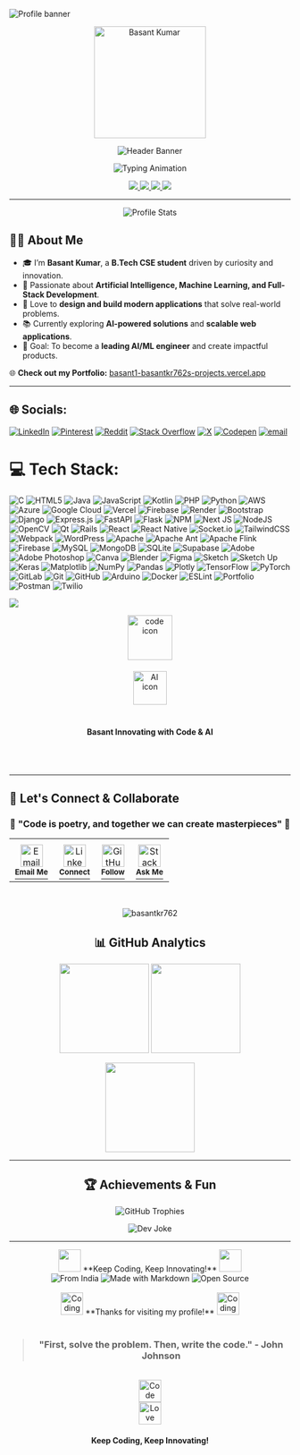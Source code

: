 ![Profile banner](https://i.imgur.com/VNP2tTx.gif)

<!-- Ultra Modern Professional Header -->

<p align="center">
  <img src="https://github.com/basantkr762.png" width="200" style="border-radius:50 %; border: 6 px solid #00C4CC; box-shadow: 0 px 8 px 35 px rgba (0, 196, 204, 0.6);" alt="Basant Kumar"/>
</p>

<p align="center">
  <img src="https://capsule-render.vercel.app/api?type=waving&height=250&color=0:0A66C2,100:00C4CC&text=👋%20Welcome%20to%20Basant%20Kumar's%20Universe&fontColor=ffffff&fontSize=42&fontAlignY=38&animation=fadeIn&desc=AI%20Enthusiast%20%7C%20Full-Stack%20Developer%20%7C%20Tech%20Innovator&descAlignY=60&descAlign=50" alt="Header Banner"/>
</p>

<p align="center">
  <img src="https://readme-typing-svg.herokuapp.com?font=JetBrains+Mono&weight=700&size=22&duration=3500&pause=700&color=00C4CC&center=true&vCenter=true&width=800&lines=B.Tech+CSE+Student;AI+%26+ML+Explorer;Full-Stack+Developer+(React+%7C+Django+%7C+Next.js);Passionate+about+Building+Modern+Tech+Solutions;Always+Learning+%7C+Always+Creating" alt="Typing Animation"/>
</p>

<p align="center">
  <a href="https://basant1-basantkr762s-projects.vercel.app/">
    <img src="https://img.shields.io/badge/🌐 Portfolio-00C4CC?style=for-the-badge&logo=vercel&logoColor=white" />
  </a>
  <a href="https://github.com/basantkr762">
    <img src="https://img.shields.io/badge/GitHub-181717?style=for-the-badge&logo=github&logoColor=white" />
  </a>
  <a href="mailto:basantkr762@gmail.com">
    <img src="https://img.shields.io/badge/Email-D14836?style=for-the-badge&logo=gmail&logoColor=white" />
  </a>
  <a href="[https://www.linkedin.com/in/basantkr762/](https://www.linkedin.com/in/basant-kumar-6a4909124/)">
    <img src="https://img.shields.io/badge/LinkedIn-0A66C2?style=for-the-badge&logo=linkedin&logoColor=white" />
  </a>
</p>

---

<p align="center">
  <img src="https://github-widgetbox.vercel.app/api/profile?username=basantkr762&theme=dark&data=followers,repositories,stars,commits" alt="Profile Stats"/>
</p>


## 👨‍💻 About Me  

- 🎓 I’m **Basant Kumar**, a **B.Tech CSE student** driven by curiosity and innovation.  
- 🤖 Passionate about **Artificial Intelligence, Machine Learning, and Full-Stack Development**.  
- 🌟 Love to **design and build modern applications** that solve real-world problems.  
- 📚 Currently exploring **AI-powered solutions** and **scalable web applications**.  
- 🎯 Goal: To become a **leading AI/ML engineer** and create impactful products.  

🌐 **Check out my Portfolio:** [basant1-basantkr762s-projects.vercel.app](https://basant1-basantkr762s-projects.vercel.app/)  

---

## 🌐 Socials:
[![LinkedIn](https://img.shields.io/badge/LinkedIn-%230077B5.svg?logo=linkedin&logoColor=white)](https://linkedin.com/in/www.linkedin.com/in/basant-kumar-6a4909124) [![Pinterest](https://img.shields.io/badge/Pinterest-%23E60023.svg?logo=Pinterest&logoColor=white)](https://pinterest.com/basantkr762) [![Reddit](https://img.shields.io/badge/Reddit-%23FF4500.svg?logo=Reddit&logoColor=white)](https://reddit.com/user/u/StormSea4606) [![Stack Overflow](https://img.shields.io/badge/-Stackoverflow-FE7A16?logo=stack-overflow&logoColor=white)](https://stackoverflow.com/users/24881352) [![X](https://img.shields.io/badge/X-black.svg?logo=X&logoColor=white)](https://x.com/@BasantK72049334) [![Codepen](https://img.shields.io/badge/Codepen-000000?logo=codepen&logoColor=white)](https://codepen.io/@Basant-Kumar-the-bashful) [![email](https://img.shields.io/badge/Email-D14836?logo=gmail&logoColor=white)](mailto:basantkr762@gmail.com) 

# 💻 Tech Stack:
![C](https://img.shields.io/badge/c-%2300599C.svg?style=for-the-badge&logo=c&logoColor=white) ![HTML5](https://img.shields.io/badge/html5-%23E34F26.svg?style=for-the-badge&logo=html5&logoColor=white) ![Java](https://img.shields.io/badge/java-%23ED8B00.svg?style=for-the-badge&logo=openjdk&logoColor=white) ![JavaScript](https://img.shields.io/badge/javascript-%23323330.svg?style=for-the-badge&logo=javascript&logoColor=%23F7DF1E) ![Kotlin](https://img.shields.io/badge/kotlin-%237F52FF.svg?style=for-the-badge&logo=kotlin&logoColor=white) ![PHP](https://img.shields.io/badge/php-%23777BB4.svg?style=for-the-badge&logo=php&logoColor=white) ![Python](https://img.shields.io/badge/python-3670A0?style=for-the-badge&logo=python&logoColor=ffdd54) ![AWS](https://img.shields.io/badge/AWS-%23FF9900.svg?style=for-the-badge&logo=amazon-aws&logoColor=white) ![Azure](https://img.shields.io/badge/azure-%230072C6.svg?style=for-the-badge&logo=microsoftazure&logoColor=white) ![Google Cloud](https://img.shields.io/badge/GoogleCloud-%234285F4.svg?style=for-the-badge&logo=google-cloud&logoColor=white) ![Vercel](https://img.shields.io/badge/vercel-%23000000.svg?style=for-the-badge&logo=vercel&logoColor=white) ![Firebase](https://img.shields.io/badge/firebase-%23039BE5.svg?style=for-the-badge&logo=firebase) ![Render](https://img.shields.io/badge/Render-%46E3B7.svg?style=for-the-badge&logo=render&logoColor=white) ![Bootstrap](https://img.shields.io/badge/bootstrap-%238511FA.svg?style=for-the-badge&logo=bootstrap&logoColor=white) ![Django](https://img.shields.io/badge/django-%23092E20.svg?style=for-the-badge&logo=django&logoColor=white) ![Express.js](https://img.shields.io/badge/express.js-%23404d59.svg?style=for-the-badge&logo=express&logoColor=%2361DAFB) ![FastAPI](https://img.shields.io/badge/FastAPI-005571?style=for-the-badge&logo=fastapi) ![Flask](https://img.shields.io/badge/flask-%23000.svg?style=for-the-badge&logo=flask&logoColor=white) ![NPM](https://img.shields.io/badge/NPM-%23CB3837.svg?style=for-the-badge&logo=npm&logoColor=white) ![Next JS](https://img.shields.io/badge/Next-black?style=for-the-badge&logo=next.js&logoColor=white) ![NodeJS](https://img.shields.io/badge/node.js-6DA55F?style=for-the-badge&logo=node.js&logoColor=white) ![OpenCV](https://img.shields.io/badge/opencv-%23white.svg?style=for-the-badge&logo=opencv&logoColor=white) ![Qt](https://img.shields.io/badge/Qt-%23217346.svg?style=for-the-badge&logo=Qt&logoColor=white) ![Rails](https://img.shields.io/badge/rails-%23CC0000.svg?style=for-the-badge&logo=ruby-on-rails&logoColor=white) ![React](https://img.shields.io/badge/react-%2320232a.svg?style=for-the-badge&logo=react&logoColor=%2361DAFB) ![React Native](https://img.shields.io/badge/react_native-%2320232a.svg?style=for-the-badge&logo=react&logoColor=%2361DAFB) ![Socket.io](https://img.shields.io/badge/Socket.io-black?style=for-the-badge&logo=socket.io&badgeColor=010101) ![TailwindCSS](https://img.shields.io/badge/tailwindcss-%2338B2AC.svg?style=for-the-badge&logo=tailwind-css&logoColor=white) ![Webpack](https://img.shields.io/badge/webpack-%238DD6F9.svg?style=for-the-badge&logo=webpack&logoColor=black) ![WordPress](https://img.shields.io/badge/WordPress-%23117AC9.svg?style=for-the-badge&logo=WordPress&logoColor=white) ![Apache](https://img.shields.io/badge/apache-%23D42029.svg?style=for-the-badge&logo=apache&logoColor=white) ![Apache Ant](https://img.shields.io/badge/Apache%20Ant-A81C7D?style=for-the-badge&logo=Apache%20Ant&logoColor=white) ![Apache Flink](https://img.shields.io/badge/Apache%20Flink-E6526F?style=for-the-badge&logo=Apache%20Flink&logoColor=white) ![Firebase](https://img.shields.io/badge/firebase-a08021?style=for-the-badge&logo=firebase&logoColor=ffcd34) ![MySQL](https://img.shields.io/badge/mysql-4479A1.svg?style=for-the-badge&logo=mysql&logoColor=white) ![MongoDB](https://img.shields.io/badge/MongoDB-%234ea94b.svg?style=for-the-badge&logo=mongodb&logoColor=white) ![SQLite](https://img.shields.io/badge/sqlite-%2307405e.svg?style=for-the-badge&logo=sqlite&logoColor=white) ![Supabase](https://img.shields.io/badge/Supabase-3ECF8E?style=for-the-badge&logo=supabase&logoColor=white) ![Adobe](https://img.shields.io/badge/adobe-%23FF0000.svg?style=for-the-badge&logo=adobe&logoColor=white) ![Adobe Photoshop](https://img.shields.io/badge/adobe%20photoshop-%2331A8FF.svg?style=for-the-badge&logo=adobe%20photoshop&logoColor=white) ![Canva](https://img.shields.io/badge/Canva-%2300C4CC.svg?style=for-the-badge&logo=Canva&logoColor=white) ![Blender](https://img.shields.io/badge/blender-%23F5792A.svg?style=for-the-badge&logo=blender&logoColor=white) ![Figma](https://img.shields.io/badge/figma-%23F24E1E.svg?style=for-the-badge&logo=figma&logoColor=white) ![Sketch](https://img.shields.io/badge/Sketch-FFB387?style=for-the-badge&logo=sketch&logoColor=black) ![Sketch Up](https://img.shields.io/badge/SketchUp-005F9E?style=for-the-badge&logo=sketchup&logoColor=white) ![Keras](https://img.shields.io/badge/Keras-%23D00000.svg?style=for-the-badge&logo=Keras&logoColor=white) ![Matplotlib](https://img.shields.io/badge/Matplotlib-%23ffffff.svg?style=for-the-badge&logo=Matplotlib&logoColor=black) ![NumPy](https://img.shields.io/badge/numpy-%23013243.svg?style=for-the-badge&logo=numpy&logoColor=white) ![Pandas](https://img.shields.io/badge/pandas-%23150458.svg?style=for-the-badge&logo=pandas&logoColor=white) ![Plotly](https://img.shields.io/badge/Plotly-%233F4F75.svg?style=for-the-badge&logo=plotly&logoColor=white) ![TensorFlow](https://img.shields.io/badge/TensorFlow-%23FF6F00.svg?style=for-the-badge&logo=TensorFlow&logoColor=white) ![PyTorch](https://img.shields.io/badge/PyTorch-%23EE4C2C.svg?style=for-the-badge&logo=PyTorch&logoColor=white) ![GitLab](https://img.shields.io/badge/gitlab-%23181717.svg?style=for-the-badge&logo=gitlab&logoColor=white) ![Git](https://img.shields.io/badge/git-%23F05033.svg?style=for-the-badge&logo=git&logoColor=white) ![GitHub](https://img.shields.io/badge/github-%23121011.svg?style=for-the-badge&logo=github&logoColor=white) ![Arduino](https://img.shields.io/badge/-Arduino-00979D?style=for-the-badge&logo=Arduino&logoColor=white) ![Docker](https://img.shields.io/badge/docker-%230db7ed.svg?style=for-the-badge&logo=docker&logoColor=white) ![ESLint](https://img.shields.io/badge/ESLint-4B3263?style=for-the-badge&logo=eslint&logoColor=white) ![Portfolio](https://img.shields.io/badge/Portfolio-%23000000.svg?style=for-the-badge&logo=firefox&logoColor=#FF7139) ![Postman](https://img.shields.io/badge/Postman-FF6C37?style=for-the-badge&logo=postman&logoColor=white) ![Twilio](https://img.shields.io/badge/Twilio-F22F46?style=for-the-badge&logo=Twilio&logoColor=white)

[![](https://visitcount.itsvg.in/api?id=basantkr762&icon=0&color=0)](https://visitcount.itsvg.in)

<!-- Add some HTML with animation classes --><div align="center"><!-- Floating element example --><img class="floating" src="https://api.iconify.design/mdi:code-braces.svg?color=%236366F1" alt="code icon" width="80" height="80"><!-- Pulsing element example --><div class="pulse" style="margin: 20px 0;"> <img src="https://api.iconify.design/mdi:brain.svg?color=%238B5CF6" alt="AI icon" width="60" height="60"> </div><!-- Glowing element example --><div class="glow" style="display: inline-block; padding: 10px 20px; border-radius: 50px; margin: 10px;"> <strong>Basant Innovating with Code & AI</strong> </div></div> 
<!-- Advanced Footer Section -->
<br>
<br>

---

## 🎯 Let's Connect & Collaborate

<div align="center">

### 🌟 **"Code is poetry, and together we can create masterpieces"** 🌟

</div>
<div align="center">
<!-- Animated Footer Cards -->
<table>
  <tr>
    <td align="center" style="padding: 10px;">
      <a href="mailto:basantkr762@gmail.com">
        <img src="https://img.icons8.com/fluency/48/000000/gmail.png" alt="Email" width="40" height="40"/>
        <br>
        <sup><b>Email Me</b></sup>
      </a>
    </td>
    <td align="center" style="padding: 10px;">
      <a href="https://linkedin.com/in/basant-kumar-6a4909124">
        <img src="https://img.icons8.com/color/48/000000/linkedin.png" alt="LinkedIn" width="40" height="40"/>
        <br>
        <sup><b>Connect</b></sup>
      </a>
    </td>
    <td align="center" style="padding: 10px;">
      <a href="https://github.com/basantkr762">
        <img src="https://img.icons8.com/fluency/48/000000/github.png" alt="GitHub" width="40" height="40"/>
        <br>
        <sup><b>Follow</b></sup>
      </a>
    </td>
    <td align="center" style="padding: 10px;">
      <a href="https://stackoverflow.com/users/24881352">
        <img src="https://img.icons8.com/color/48/000000/stackoverflow.png" alt="Stack Overflow" width="40" height="40"/>
        <br>
        <sup><b>Ask Me</b></sup>
      </a>
    </td>
  </tr>
</table>

</div>

<br>

<div align="center">

<!-- GitHub Profile Views Counter -->
<p align="center"> 
  <img src="https://komarev.com/ghpvc/?username=basantkr762&label=Profile%20Views&color=blueviolet&style=flat" alt="basantkr762" /> 
</p>

## 📊 GitHub Analytics  
<p align="center">
  <img src="https://github-readme-stats.vercel.app/api?username=basantkr762&theme=radical&show_icons=true&hide_border=true" height="160"/>
  <img src="https://streak-stats.demolab.com?user=basantkr762&theme=radical&hide_border=true" height="160"/>
</p>

<p align="center">
  <img src="https://github-readme-stats.vercel.app/api/top-langs/?username=basantkr762&theme=radical&layout=compact&hide_border=true" height="160"/>
</p>

---

## 🏆 Achievements & Fun  
<p align="center">
  <img src="https://github-profile-trophy.vercel.app/?username=basantkr762&theme=radical&margin-w=10&no-frame=true" alt="GitHub Trophies"/>
</p>

<p align="center">
  <img src="https://readme-jokes.vercel.app/api?theme=radical" alt="Dev Joke"/>
</p>

---

<div align="center">

<img src="https://media.giphy.com/media/LMcB8XospGZO8UQq87/giphy.gif" width="40">  
**Keep Coding, Keep Innovating!**  
<img src="https://media.giphy.com/media/LMcB8XospGZO8UQq87/giphy.gif" width="40">

</div>

<!-- Footer Badges -->
<img src="https://img.shields.io/badge/From-India-blue?style=for-the-badge&logo=google-earth&logoColor=white" alt="From India">
<img src="https://img.shields.io/badge/Made%20with-Markdown-1f425f.svg?style=for-the-badge" alt="Made with Markdown">
<img src="https://img.shields.io/badge/Open%20Source-%F0%9F%92%9A-blue?style=for-the-badge" alt="Open Source">

<br>
<br>

<!-- Floating Animation -->
<img src="https://media.giphy.com/media/LMcB8XospGZO8UQq87/giphy.gif" width="40" alt="Coding"> 
**Thanks for visiting my profile!** 
<img src="https://media.giphy.com/media/LMcB8XospGZO8UQq87/giphy.gif" width="40" alt="Coding">

<br>
<br>

<!-- Quote -->
> ### "First, solve the problem. Then, write the code." - John Johnson

</div>

<!-- Animated Elements -->
<div align="center">
  <br>
  <div class="float-animation">
    <img src="https://img.icons8.com/color/96/000000/source-code.png" width="40" alt="Code">
  </div>
  <div class="pulse">
    <img src="https://img.icons8.com/color/96/000000/hearts.png" width="40" alt="Love Coding">
  </div>
  <div class="glow" style="display: inline-block; padding: 10px 20px; border-radius: 50px; margin: 10px;">
    <strong class="gradient-text">Keep Coding, Keep Innovating!</strong>
  </div>
</div>
